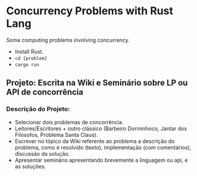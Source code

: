 # Concurrency Problems with Rust Lang
Some computing problems involving concurrency.
 
 - Install Rust.
 - ``cd [problem]``
 - ``cargo run``

## Projeto: Escrita na Wiki e Seminário sobre LP ou API de concorrência

### Descrição do Projeto:

- Selecionar dois problemas de concorrência.
- Leitores/Escritores + outro clássico (Barbeiro Dorminhoco, Jantar dos Filósofos, Problema Santa Claus).
- Escrever no tópico da Wiki referente ao problema a descrição do problema, como é resolvido (texto), implementação (com comentários), discussão da solução.
- Apresentar seminário apresentando brevemente a linguagem ou api, e as soluções.
